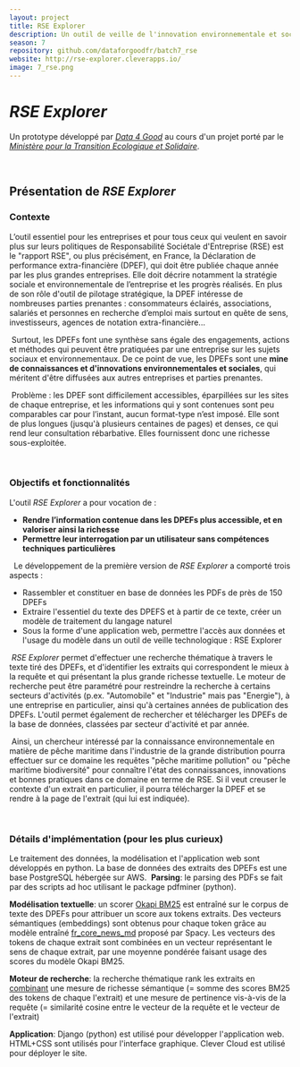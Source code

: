 ```yaml
---
layout: project
title: RSE Explorer
description: Un outil de veille de l'innovation environnementale et sociale, basé sur l'exploitation des rapports RSE de grandes entreprises françaises.
season: 7
repository: github.com/dataforgoodfr/batch7_rse
website: http://rse-explorer.cleverapps.io/
image: 7_rse.png
---
```


# *RSE Explorer*
Un prototype développé par *[Data 4 Good](https://dataforgood.fr/)* au cours d'un projet porté par le *[Ministère pour la Transition Ecologique et Solidaire](https://www.ecologique-solidaire.gouv.fr/)*.

​
​
## Présentation de *RSE Explorer*
### Contexte
L’outil essentiel pour les entreprises et pour tous ceux qui veulent en savoir plus sur leurs politiques de Responsabilité Sociétale d'Entreprise (RSE) est le "rapport RSE", ou plus précisément, en France, la Déclaration de performance extra-financière (DPEF), qui doit être publiée chaque année par les plus grandes entreprises. Elle doit décrire notamment la stratégie sociale et environnementale de l’entreprise et les progrès réalisés. En plus de son rôle d'outil de pilotage stratégique, la DPEF intéresse de nombreuses parties prenantes : consommateurs éclairés, associations, salariés et personnes en recherche d’emploi mais surtout en quête de sens, investisseurs, agences de notation extra-financière...

​
Surtout, les DPEFs font une synthèse sans égale des engagements, actions et méthodes qui peuvent être pratiquées par une entreprise sur les sujets sociaux et environnementaux. De ce point de vue, les DPEFs sont une **mine de connaissances et d'innovations environnementales et sociales**, qui méritent d'être diffusées aux autres entreprises et parties prenantes.

​
Problème : les DPEF sont difficilement accessibles, éparpillées sur les sites de chaque entreprise, et les informations qui y sont contenues sont peu comparables car pour l’instant, aucun format-type n’est imposé. Elle sont de plus longues (jusqu'à plusieurs centaines de pages) et denses, ce qui rend leur consultation rébarbative. Elles fournissent donc une richesse sous-exploitée.

​
### Objectifs et fonctionnalités
L'outil *RSE Explorer* a pour vocation de :
- **Rendre l’information contenue dans les DPEFs plus accessible, et en valoriser ainsi la richesse**
- **Permettre leur interrogation par un utilisateur sans compétences techniques particulières**

​
​
Le développement de la première version de *RSE Explorer* a comporté trois aspects :
- Rassembler et constituer en base de données les PDFs de près de 150 DPEFs
- Extraire l'essentiel du texte des DPEFS et à partir de ce texte, créer un modèle de traitement du langage naturel
- Sous la forme d'une application web, permettre l'accès aux données et l'usage du modèle dans un outil de veille technologique : RSE Explorer

​
*RSE Explorer* permet d'effectuer une recherche thématique à travers le texte tiré des DPEFs, et d'identifier les extraits qui correspondent le mieux à la requête et qui présentant la plus grande richesse textuelle. Le moteur de recherche peut être paramétré pour restreindre la recherche à certains secteurs d'activités (p.ex. "Automobile" et "Industrie" mais pas "Energie"), à une entreprise en particulier, ainsi qu'à certaines années de publication des DPEFs. L'outil permet également de rechercher et télécharger les DPEFs de la base de données, classées par secteur d'activité et par année.

​
Ainsi,  un chercheur intéressé par la connaissance environnementale en matière de pêche maritime dans l'industrie de la grande distribution pourra effectuer sur ce domaine les requêtes "pêche maritime pollution" ou "pêche maritime biodiversité" pour connaître l'état des connaissances, innovations et bonnes pratiques dans ce domaine en terme de RSE. Si il veut creuser le contexte d'un extrait en particulier, il pourra télécharger la DPEF et se rendre à la page de l'extrait (qui lui est indiquée).

​
### Détails d'implémentation (pour les plus curieux)
Le traitement des données, la modélisation et l'application web sont développés en python. La base de données des extraits des DPEFs est une base PostgreSQL hébergée sur AWS.
​
**Parsing**: le parsing des PDFs se fait par des scripts ad hoc utilisant le package pdfminer (python).

**Modélisation textuelle**: un scorer [Okapi BM25](https://fr.wikipedia.org/wiki/Okapi_BM25) est entraîné sur le corpus de texte des DPEFs pour attribuer un score aux tokens extraits. Des vecteurs sémantiques (embeddings) sont obtenus pour chaque token grâce au modèle entraîné [fr_core_news_md](https://spacy.io/models/fr#fr_core_news_md) proposé par Spacy. Les vecteurs des tokens de chaque extrait sont combinées en un vecteur représentant le sens de chaque extrait, par une moyenne pondérée faisant usage des scores du modèle Okapi BM25.

**Moteur de recherche**: la recherche thématique rank les extraits en [combinant](https://github.com/dataforgoodfr/batch7_rse/pull/47) une mesure de richesse sémantique (= somme des scores BM25 des tokens de chaque l'extrait) et une mesure de pertinence vis-à-vis de la requête (= similarité cosine entre le vecteur de la requête et le vecteur de l'extrait)

**Application**: Django (python) est utilisé pour développer l'application web. HTML+CSS sont utilisés pour l'interface graphique. Clever Cloud est utilisé pour déployer le site.
